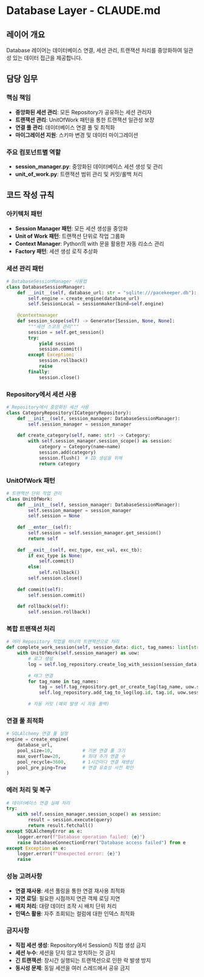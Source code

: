 # Database Layer - CLAUDE.md

## 레이어 개요
Database 레이어는 데이터베이스 연결, 세션 관리, 트랜잭션 처리를 중앙화하여 일관성 있는 데이터 접근을 제공합니다.

## 담당 임무

### 핵심 책임
- **중앙화된 세션 관리**: 모든 Repository가 공유하는 세션 관리자
- **트랜잭션 관리**: UnitOfWork 패턴을 통한 트랜잭션 일관성 보장
- **연결 풀 관리**: 데이터베이스 연결 풀 및 최적화
- **마이그레이션 지원**: 스키마 변경 및 데이터 마이그레이션

### 주요 컴포넌트별 역할
- **session_manager.py**: 중앙화된 데이터베이스 세션 생성 및 관리
- **unit_of_work.py**: 트랜잭션 범위 관리 및 커밋/롤백 처리

## 코드 작성 규칙

### 아키텍처 패턴
- **Session Manager 패턴**: 모든 세션 생성을 중앙화
- **Unit of Work 패턴**: 트랜잭션 단위로 작업 그룹화
- **Context Manager**: Python의 with 문을 활용한 자동 리소스 관리
- **Factory 패턴**: 세션 생성 로직 추상화

### 세션 관리 패턴
```python
# DatabaseSessionManager 사용법
class DatabaseSessionManager:
    def __init__(self, database_url: str = "sqlite:///pacekeeper.db"):
        self.engine = create_engine(database_url)
        self.SessionLocal = sessionmaker(bind=self.engine)
        
    @contextmanager
    def session_scope(self) -> Generator[Session, None, None]:
        """세션 스코프 관리"""
        session = self.get_session()
        try:
            yield session
            session.commit()
        except Exception:
            session.rollback()
            raise
        finally:
            session.close()
```

### Repository에서 세션 사용
```python
# Repository에서 중앙화된 세션 사용
class CategoryRepository(ICategoryRepository):
    def __init__(self, session_manager: DatabaseSessionManager):
        self.session_manager = session_manager
        
    def create_category(self, name: str) -> Category:
        with self.session_manager.session_scope() as session:
            category = Category(name=name)
            session.add(category)
            session.flush()  # ID 생성을 위해
            return category
```

### UnitOfWork 패턴
```python
# 트랜잭션 단위 작업 관리
class UnitOfWork:
    def __init__(self, session_manager: DatabaseSessionManager):
        self.session_manager = session_manager
        self.session = None
        
    def __enter__(self):
        self.session = self.session_manager.get_session()
        return self
        
    def __exit__(self, exc_type, exc_val, exc_tb):
        if exc_type is None:
            self.commit()
        else:
            self.rollback()
        self.session.close()
        
    def commit(self):
        self.session.commit()
        
    def rollback(self):
        self.session.rollback()
```

### 복합 트랜잭션 처리
```python
# 여러 Repository 작업을 하나의 트랜잭션으로 처리
def complete_work_session(self, session_data: dict, tag_names: list[str]):
    with UnitOfWork(self.session_manager) as uow:
        # 로그 생성
        log = self.log_repository.create_log_with_session(session_data, uow.session)
        
        # 태그 연결
        for tag_name in tag_names:
            tag = self.tag_repository.get_or_create_tag(tag_name, uow.session)
            self.log_repository.add_tag_to_log(log.id, tag.id, uow.session)
        
        # 자동 커밋 (예외 발생 시 자동 롤백)
```

### 연결 풀 최적화
```python
# SQLAlchemy 연결 풀 설정
engine = create_engine(
    database_url,
    pool_size=10,           # 기본 연결 풀 크기
    max_overflow=20,        # 최대 추가 연결 수
    pool_recycle=3600,      # 1시간마다 연결 재생성
    pool_pre_ping=True      # 연결 유효성 사전 확인
)
```

### 에러 처리 및 복구
```python
# 데이터베이스 연결 실패 처리
try:
    with self.session_manager.session_scope() as session:
        result = session.execute(query)
        return result.fetchall()
except SQLAlchemyError as e:
    logger.error(f"Database operation failed: {e}")
    raise DatabaseConnectionError("Database access failed") from e
except Exception as e:
    logger.error(f"Unexpected error: {e}")
    raise
```

### 성능 고려사항
- **연결 재사용**: 세션 풀링을 통한 연결 재사용 최적화
- **지연 로딩**: 필요한 시점까지 연관 객체 로딩 지연
- **배치 처리**: 대량 데이터 조작 시 배치 단위 처리
- **인덱스 활용**: 자주 조회되는 컬럼에 대한 인덱스 최적화

### 금지사항
- **직접 세션 생성**: Repository에서 Session() 직접 생성 금지
- **세션 누수**: 세션을 닫지 않고 방치하는 것 금지
- **긴 트랜잭션**: 장시간 실행되는 트랜잭션으로 인한 락 발생 방지
- **동시성 문제**: 동일 세션을 여러 스레드에서 공유 금지